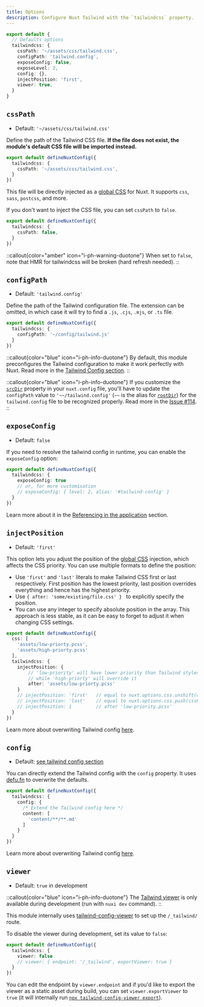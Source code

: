 ```yaml
---
title: Options
description: Configure Nuxt Tailwind with the `tailwindcss` property.
---
```


```ts [nuxt.config.ts]
export default {
  // Defaults options
  tailwindcss: {
    cssPath: '~/assets/css/tailwind.css',
    configPath: 'tailwind.config',
    exposeConfig: false,
    exposeLevel: 2,
    config: {},
    injectPosition: 'first',
    viewer: true,
  }
}
```

## `cssPath`

- Default: `'~/assets/css/tailwind.css'`

Define the path of the Tailwind CSS file. **If the file does not exist, the module's default CSS file will be imported instead.**

```ts [nuxt.config.ts]
export default defineNuxtConfig({
  tailwindcss: {
    cssPath: '~/assets/css/tailwind.css',
  }
})
```

This file will be directly injected as a [global CSS](https://nuxt.com/docs/api/configuration/nuxt-config#css) for Nuxt. It supports `css`, `sass`, `postcss`, and more.

If you don't want to inject the CSS file, you can set `cssPath` to `false`.

```ts [nuxt.config.ts]
export default defineNuxtConfig({
  tailwindcss: {
    cssPath: false,
  }
})
```

::callout{color="amber" icon="i-ph-warning-duotone"}
When set to `false`, note that HMR for tailwindcss will be broken (hard refresh needed).
::

## `configPath`

- Default: `'tailwind.config'`

Define the path of the Tailwind configuration file. The extension can be omitted, in which case it will try to find a `.js`, `.cjs`, `.mjs`, or `.ts` file.

```ts [nuxt.config.ts]
export default defineNuxtConfig({
  tailwindcss: {
    configPath: '~/config/tailwind.js'
  }
})
```

::callout{color="blue" icon="i-ph-info-duotone"}
By default, this module preconfigures the Tailwind configuration to make it work perfectly with Nuxt. Read more in the [Tailwind Config section](/tailwind/config).
::

::callout{color="blue" icon="i-ph-info-duotone"}
If you customize the [`srcDir`](https://nuxt.com/docs/api/configuration/nuxt-config#srcdir) property in your `nuxt.config` file, you'll have to update the `configPath` value to `'~~/tailwind.config'` (`~~` is the alias for [`rootDir`](https://nuxt.com/docs/api/configuration/nuxt-config#rootdir)) for the `tailwind.config` file to be recognized properly. Read more in the [Issue #114](https://github.com/nuxt-modules/tailwindcss/issues/114#issuecomment-698885369).
::

## `exposeConfig`

- Default: `false`

If you need to resolve the tailwind config in runtime, you can enable the `exposeConfig` option:

```ts [nuxt.config.ts]
export default defineNuxtConfig({
  tailwindcss: {
    exposeConfig: true
    // or, for more customisation
    // exposeConfig: { level: 2, alias: '#tailwind-config' }
  }
})
```

Learn more about it in the [Referencing in the application](/tailwind/config#referencing-in-the-application) section.

## `injectPosition`

- Default: `'first'`

This option lets you adjust the position of the [global CSS](https://nuxt.com/docs/api/configuration/nuxt-config#css) injection, which affects the CSS priority. You can use multiple formats to define the position:

* Use `'first'` and `'last'` literals to make Tailwind CSS first or last respectively. First position has the lowest priority, last position overrides everything and hence has the highest priority.
* Use `{ after: 'some/existing/file.css' } ` to explicitly specify the position.
* You can use any integer to specify absolute position in the array. This approach is less stable, as it can be easy to forget to adjust it when changing CSS settings.

```ts [nuxt.config.ts]
export default defineNuxtConfig({
  css: [
    'assets/low-priorty.pcss',
    'assets/high-priorty.pcss'
  ],
  tailwindcss: {
    injectPosition: { 
        // 'low-priority' will have lower priority than Tailwind stylesheet, 
        // while 'high-priorty' will override it
        after: 'assets/low-priorty.pcss'
    }
    // injectPosition: 'first'   // equal to nuxt.options.css.unshift(cssPath)
    // injectPosition: 'last'    // equal to nuxt.options.css.push(cssPath)
    // injectPosition: 1         // after 'low-priority.pcss'
  }
})
```

Learn more about overwriting Tailwind config [here](/tailwind/config#overwriting-the-configuration).

## `config`

- Default: [see tailwind config section](/tailwind/config)

You can directly extend the Tailwind config with the `config` property. It uses [defu.fn](https://github.com/nuxt-contrib/defu#function-merger) to overwrite the defaults.

```ts [nuxt.config.ts]
export default defineNuxtConfig({
  tailwindcss: {
    config: {
      /* Extend the Tailwind config here */
      content: [
        'content/**/**.md'
      ]
    }
  }
})
```

Learn more about overwriting Tailwind config [here](/tailwind/config#overwriting-the-configuration).

## `viewer`

- Default: `true` in development

::callout{color="blue" icon="i-ph-info-duotone"}
The [Tailwind viewer](/tailwind/viewer) is only available during development (run with `nuxi dev` command).
::

This module internally uses [tailwind-config-viewer](https://github.com/rogden/tailwind-config-viewer) to set up the `/_tailwind/` route.

To disable the viewer during development, set its value to `false`:

```ts [nuxt.config.ts]
export default defineNuxtConfig({
  tailwindcss: {
    viewer: false
    // viewer: { endpoint: '/_tailwind', exportViewer: true }
  }
})
```

You can edit the endpoint by `viewer.endpoint` and if you'd like to export the viewer as a static asset during build, you can set `viewer.exportViewer` to `true` (it will internally run [`npx tailwind-config-viewer export`](https://github.com/rogden/tailwind-config-viewer/blob/master/cli/export.js)).
